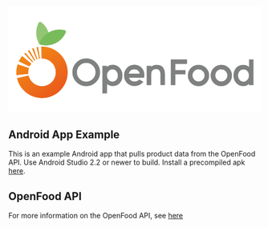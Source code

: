 ![OpenFood Logo](images/OpenFood.png?raw=true "OpenFood")

## Android App Example

This is an example Android app that pulls product data from the OpenFood API. Use Android Studio 2.2 or newer to build. Install a precompiled apk [here](sample_code/android/OpenFoodAPIDemo.apk).

## OpenFood API

For more information on the OpenFood API, see [here](README.md)
